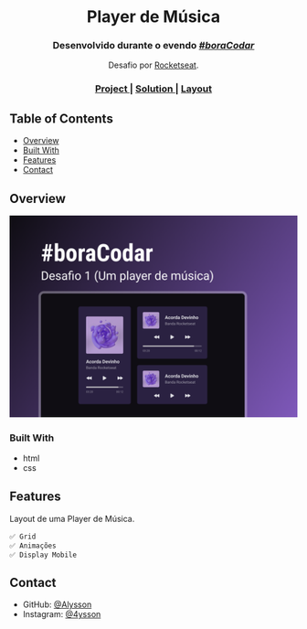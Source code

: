 <h1 align="center">Player de Música</h1>

<div align="center">
    <h3> Desenvolvido durante o evendo <i> <u> #boraCodar </u> </i>  </h3> 
    <p> Desafio por <a href="https://rocketseat.com.br">Rocketseat</a>. </p>
</div>

<div align="center">
  <h3>
    <a href="https://alrenp.github.io/foguetes/boraCodar/01-music-player/" target="_blank">
      Project
    </a>
    <span> | </span>
    <a href="https://github.com/AlRenp/foguetes/tree/main/boraCodar/01-music-player" target="_blank">
      Solution
    </a>
    <span> | </span>
    <a href="https://www.figma.com/file/J3fvsbVBzqq7DNgj99RpRZ/%23boraCodar">
      Layout
    </a>
  </h3>
</div>

<!-- TABLE OF CONTENTS -->

## Table of Contents

- [Overview](#overview)
- [Built With](#built-with)
- [Features](#features)
- [Contact](#contact)

<!-- OVERVIEW -->

## Overview
![screenshot](./.github/preview.png)


### Built With

<!-- This section should list any major frameworks that you built your project using. Here are a few examples.-->

- html
- css

## Features

<!-- List the features of your application or follow the template. Don't share the figma file here :) -->

<p>
    Layout de uma Player de Música.

    ✅ Grid 
    ✅ Animações
    ✅ Display Mobile

</p>

## Contact

<!-- - Website [your-website.com](https://{your-web-site-link}) -->

- GitHub: [@Alysson](https://github.com/alrenp)
- Instagram: [@4ysson](https://instagram.com/4ysson)